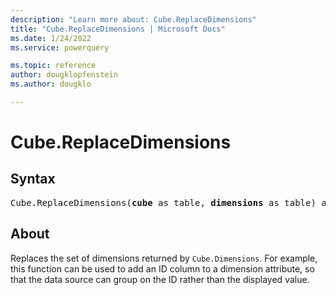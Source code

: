 ```yaml
---
description: "Learn more about: Cube.ReplaceDimensions"
title: "Cube.ReplaceDimensions | Microsoft Docs"
ms.date: 1/24/2022
ms.service: powerquery

ms.topic: reference
author: dougklopfenstein
ms.author: dougklo

---
```

# Cube.ReplaceDimensions

## Syntax

<pre>
Cube.ReplaceDimensions(<b>cube</b> as table, <b>dimensions</b> as table) as table
</pre>

## About

Replaces the set of dimensions returned by `Cube.Dimensions`. For example, this function can be used to add an ID column to a dimension attribute, so that the data source can group on the ID rather than the displayed value.
